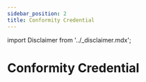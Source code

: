 ```yaml
---
sidebar_position: 2
title: Conformity Credential
---
```


import Disclaimer from '../\_disclaimer.mdx';

<Disclaimer />

# Conformity Credential
